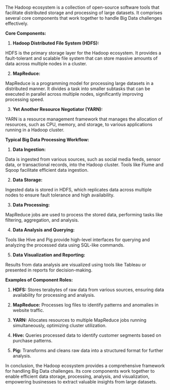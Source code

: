 The Hadoop ecosystem is a collection of open-source software tools that facilitate distributed storage and processing of large datasets. It comprises several core components that work together to handle Big Data challenges effectively.

**Core Components:**

1. **Hadoop Distributed File System (HDFS):**

HDFS is the primary storage layer for the Hadoop ecosystem. It provides a fault-tolerant and scalable file system that can store massive amounts of data across multiple nodes in a cluster.

2. **MapReduce:**

MapReduce is a programming model for processing large datasets in a distributed manner. It divides a task into smaller subtasks that can be executed in parallel across multiple nodes, significantly improving processing speed.

3. **Yet Another Resource Negotiator (YARN):**

YARN is a resource management framework that manages the allocation of resources, such as CPU, memory, and storage, to various applications running in a Hadoop cluster.

**Typical Big Data Processing Workflow:**

1. **Data Ingestion:**

Data is ingested from various sources, such as social media feeds, sensor data, or transactional records, into the Hadoop cluster. Tools like Flume and Sqoop facilitate efficient data ingestion.

2. **Data Storage:**

Ingested data is stored in HDFS, which replicates data across multiple nodes to ensure fault tolerance and high availability.

3. **Data Processing:**

MapReduce jobs are used to process the stored data, performing tasks like filtering, aggregation, and analysis.

4. **Data Analysis and Querying:**

Tools like Hive and Pig provide high-level interfaces for querying and analyzing the processed data using SQL-like commands.

5. **Data Visualization and Reporting:**

Results from data analysis are visualized using tools like Tableau or presented in reports for decision-making.

**Examples of Component Roles:**

1. **HDFS:** Stores terabytes of raw data from various sources, ensuring data availability for processing and analysis.

2. **MapReduce:** Processes log files to identify patterns and anomalies in website traffic.

3. **YARN:** Allocates resources to multiple MapReduce jobs running simultaneously, optimizing cluster utilization.

4. **Hive:** Queries processed data to identify customer segments based on purchase patterns.

5. **Pig:** Transforms and cleans raw data into a structured format for further analysis.

In conclusion, the Hadoop ecosystem provides a comprehensive framework for handling Big Data challenges. Its core components work together to enable efficient data storage, processing, analysis, and visualization, empowering businesses to extract valuable insights from large datasets.

